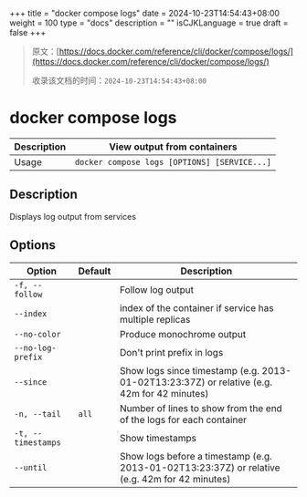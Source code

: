 +++
title = "docker compose logs"
date = 2024-10-23T14:54:43+08:00
weight = 100
type = "docs"
description = ""
isCJKLanguage = true
draft = false
+++

> 原文：[https://docs.docker.com/reference/cli/docker/compose/logs/](https://docs.docker.com/reference/cli/docker/compose/logs/)
>
> 收录该文档的时间：`2024-10-23T14:54:43+08:00`

# docker compose logs

| Description | View output from containers                  |
| :---------- | -------------------------------------------- |
| Usage       | `docker compose logs [OPTIONS] [SERVICE...]` |

## Description

Displays log output from services

## Options

| Option             | Default | Description                                                  |
| ------------------ | ------- | ------------------------------------------------------------ |
| `-f, --follow`     |         | Follow log output                                            |
| `--index`          |         | index of the container if service has multiple replicas      |
| `--no-color`       |         | Produce monochrome output                                    |
| `--no-log-prefix`  |         | Don't print prefix in logs                                   |
| `--since`          |         | Show logs since timestamp (e.g. 2013-01-02T13:23:37Z) or relative (e.g. 42m for 42 minutes) |
| `-n, --tail`       | `all`   | Number of lines to show from the end of the logs for each container |
| `-t, --timestamps` |         | Show timestamps                                              |
| `--until`          |         | Show logs before a timestamp (e.g. 2013-01-02T13:23:37Z) or relative (e.g. 42m for 42 minutes) |
